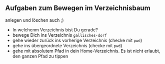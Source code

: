 ## Aufgaben zum Bewegen im Verzeichnisbaum

anlegen und löschen auch ;)

- In welchenm Verzeichnis bist Du gerade?
- bewege Dich ins Verzeichnis `gallisches-dorf`
- gehe wieder zurück ins vorherige Verzeichnis (checke mit `pwd`)
- gehe ins übergeordnete Verzeichnis (checke mit `pwd`)
- gehe mit absolutem Pfad in dein Home-Verzeichnis. Es ist nicht erlaubt, den ganzen Pfad zu tippen


